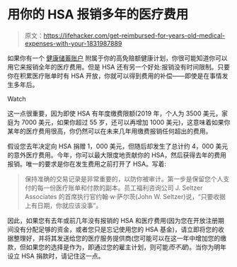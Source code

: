 # 用你的 HSA 报销多年的医疗费用

> 原文：<https://lifehacker.com/get-reimbursed-for-years-old-medical-expenses-with-your-1831987889>

如果你有一个 [健康储蓄账户](https://lifehacker.com/what-is-a-health-savings-account-and-should-i-use-one-5860805) 附属于你的高免赔额健康计划，你很可能知道你可以用它来报销全年的医疗费用。但是 HSA 还有另一个好处:报销没有时间限制。只要你在积累医疗账单时有 HSA 开放，你就可以得到费用的补偿——即使是在事情发生多年后。

Watch

这一点很重要，因为即使 HSA 有年度缴费限额(2019 年，个人为 3500 美元，家庭为 7000 美元，如果你超过 55 岁，还可以再增加 1000 美元)，这意味着如果你某年的医疗费用很高，你仍然可以在未来几年用缴费报销任何超出的费用。

假设您去年决定向 HSA 捐赠 1，000 美元，但随后却发生了总计约 4，000 美元的意外医疗费用。今年，你可以最大限度地贡献你的 HSA，然后获得去年的费用报销。唯一的要求是你在发生费用之前打开了 HSA。写着:

> 保持准确的交易记录是非常重要的，以防你被审计。第一步是保留您个人支付的每一份医疗账单和付款的副本。员工福利咨询公司 J. Seltzer Associates 的首席执行官约翰·w·萨尔茨(John W. Seltzer)说，“只要收据上有日期，你就应该没事”。

因此，如果您有去年或前几年没有报销的 HSA 和医疗费用(因为您在开放注册期间没有分配足够的资金，或者您只是忘记使用您的 HSA 基金)，请立即将您的收据整理好，并将其发送给您的医疗服务提供商(您可能可以在这一年中增加您的缴款，但如果您的选择是作为，即通过您的雇主计划，则可能*而不是*)。当你为明年设立 HSA 捐款时，请记住这一点。